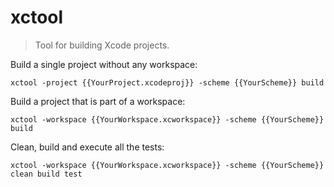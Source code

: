 xctool
======

> Tool for building Xcode projects.

Build a single project without any workspace:

    xctool -project {{YourProject.xcodeproj}} -scheme {{YourScheme}} build

Build a project that is part of a workspace:

    xctool -workspace {{YourWorkspace.xcworkspace}} -scheme {{YourScheme}} build

Clean, build and execute all the tests:

    xctool -workspace {{YourWorkspace.xcworkspace}} -scheme {{YourScheme}} clean build test
